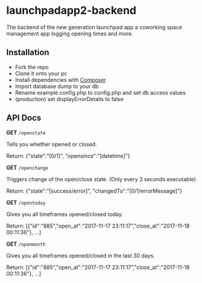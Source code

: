 # launchpadapp2-backend
The backend of the new generation launchpad app a coworking space management app logging opening times and more.

## Installation
- Fork the repo
- Clone it onto your pc
- Install dependencies with [Composer]
- Import database dump to your db
- Rename example.config.php to config.php and set db access values
- (production) set displayErrorDetails to false

## API Docs
**GET** `/openstate`

Tells you whether opened or closed.

Return: {"state":"[0/1]", "opensince":"[datetime]"}



**GET** `/openchange`

Triggers change of the open/close state. (Only every 3 seconds executable)

Return: {"state":"[success/error]", "changedTo":"[0/1/errorMessage]"}


**GET** `/opentoday`

Gives you all timeframes opened/closed today.

Return: [{"id":"885","open_at":"2017-11-17 23:11:17","close_at":"2017-11-18 00:11:36"}, ...]


**GET** `/openmonth`

Gives you all timeframes opened/closed in the last 30 days.

Return: [{"id":"885","open_at":"2017-11-17 23:11:17","close_at":"2017-11-18 00:11:36"}, ...]





[Composer]: <https://getcomposer.org/doc/00-intro.md>
